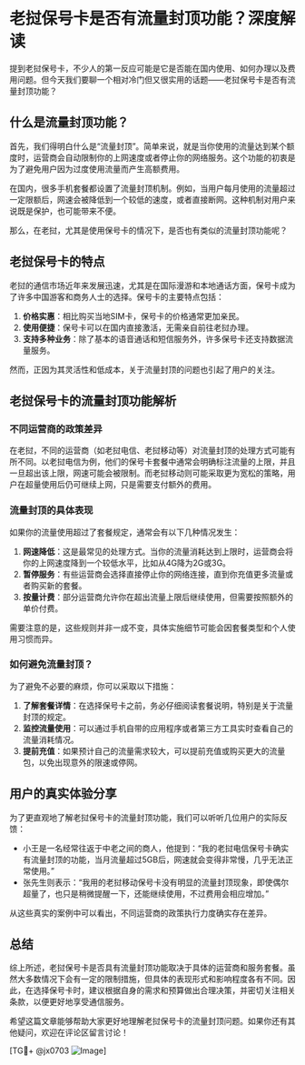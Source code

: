# 老挝保号卡是否有流量封顶功能？深度解读

提到老挝保号卡，不少人的第一反应可能是它是否能在国内使用、如何办理以及费用问题。但今天我们要聊一个相对冷门但又很实用的话题——老挝保号卡是否有流量封顶功能？

## 什么是流量封顶功能？

首先，我们得明白什么是“流量封顶”。简单来说，就是当你使用的流量达到某个额度时，运营商会自动限制你的上网速度或者停止你的网络服务。这个功能的初衷是为了避免用户因为过度使用流量而产生高额费用。

在国内，很多手机套餐都设置了流量封顶机制。例如，当用户每月使用的流量超过一定限额后，网速会被降低到一个较低的速度，或者直接断网。这种机制对用户来说既是保护，也可能带来不便。

那么，在老挝，尤其是使用保号卡的情况下，是否也有类似的流量封顶功能呢？

## 老挝保号卡的特点

老挝的通信市场近年来发展迅速，尤其是在国际漫游和本地通话方面，保号卡成为了许多中国游客和商务人士的选择。保号卡的主要特点包括：

1. **价格实惠**：相比购买当地SIM卡，保号卡的价格通常更加亲民。
2. **使用便捷**：保号卡可以在国内直接激活，无需亲自前往老挝办理。
3. **支持多种业务**：除了基本的语音通话和短信服务外，许多保号卡还支持数据流量服务。

然而，正因为其灵活性和低成本，关于流量封顶的问题也引起了用户的关注。

## 老挝保号卡的流量封顶功能解析

### 不同运营商的政策差异

在老挝，不同的运营商（如老挝电信、老挝移动等）对流量封顶的处理方式可能有所不同。以老挝电信为例，他们的保号卡套餐中通常会明确标注流量的上限，并且一旦超出该上限，网速可能会被限制。而老挝移动则可能采取更为宽松的策略，用户在超量使用后仍可继续上网，只是需要支付额外的费用。

### 流量封顶的具体表现

如果你的流量使用超过了套餐规定，通常会有以下几种情况发生：

1. **网速降低**：这是最常见的处理方式。当你的流量消耗达到上限时，运营商会将你的上网速度降到一个较低水平，比如从4G降为2G或3G。
2. **暂停服务**：有些运营商会选择直接停止你的网络连接，直到你充值更多流量或者购买新的套餐。
3. **按量计费**：部分运营商允许你在超出流量上限后继续使用，但需要按照额外的单价付费。

需要注意的是，这些规则并非一成不变，具体实施细节可能会因套餐类型和个人使用习惯而异。

### 如何避免流量封顶？

为了避免不必要的麻烦，你可以采取以下措施：

1. **了解套餐详情**：在选择保号卡之前，务必仔细阅读套餐说明，特别是关于流量封顶的规定。
2. **监控流量使用**：可以通过手机自带的应用程序或者第三方工具实时查看自己的流量消耗情况。
3. **提前充值**：如果预计自己的流量需求较大，可以提前充值或购买更大的流量包，以免出现意外的限速或停网。

## 用户的真实体验分享

为了更直观地了解老挝保号卡的流量封顶功能，我们可以听听几位用户的实际反馈：

- 小王是一名经常往返于中老之间的商人，他提到：“我的老挝电信保号卡确实有流量封顶的功能，当月流量超过5GB后，网速就会变得非常慢，几乎无法正常使用。”
- 张先生则表示：“我用的老挝移动保号卡没有明显的流量封顶现象，即使偶尔超量了，也只是稍微提醒一下，还能继续使用，不过费用会相应增加。”

从这些真实的案例中可以看出，不同运营商的政策执行力度确实存在差异。

## 总结

综上所述，老挝保号卡是否具有流量封顶功能取决于具体的运营商和服务套餐。虽然大多数情况下会有一定的限制措施，但具体的表现形式和影响程度各有不同。因此，在选择保号卡时，建议根据自身的需求和预算做出合理决策，并密切关注相关条款，以便更好地享受通信服务。

希望这篇文章能够帮助大家更好地理解老挝保号卡的流量封顶问题。如果你还有其他疑问，欢迎在评论区留言讨论！

[TG💪+ @jx0703 ![Image](https://github.com/user-attachments/assets/dbca1d08-cadb-493c-b0ec-ad6f7a83f270)]